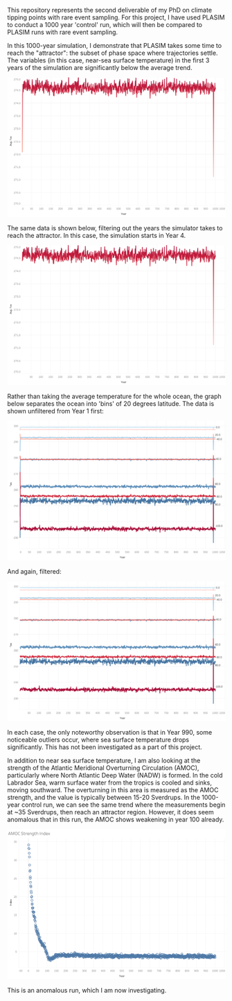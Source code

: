 This repository represents the second deliverable of my PhD on climate tipping points with rare event sampling. For this project, I have used PLASIM to conduct a 1000 year 'control' run, which will then be compared to PLASIM runs with rare event sampling.

In this 1000-year simulation, I demonstrate that PLASIM takes some time to reach the "attractor": the subset of phase space where trajectories settle. The variables (in this case, near-sea surface temperature) in the first 3 years of the simulation are significantly below the average trend.
<p>
  <img src="https://github.com/amethystaurora-robo/control_run_analysis/blob/main/sheet_averaged_unfiltered.png">
</p>

The same data is shown below, filtering out the years the simulator takes to reach the attractor. In this case, the simulation starts in Year 4. 

<p>
  <img src="https://github.com/amethystaurora-robo/control_run_analysis/blob/main/sheet_averaged_filtered.png">
</p>

Rather than taking the average temperature for the whole ocean, the graph below separates the ocean into 'bins' of 20 degrees latitude. The data is shown unfiltered from Year 1 first:

<p>
  <img src="https://github.com/amethystaurora-robo/control_run_analysis/blob/main/sheet_latbins_unfiltered.png">
</p>

And again, filtered:

<p>
  <img src="https://github.com/amethystaurora-robo/control_run_analysis/blob/main/sheet_latbins_filtered.png">
</p>

In each case, the only noteworthy observation is that in Year 990, some noticeable outliers occur, where sea surface temperature drops significantly. This has not been investigated as a part of this project.

In addition to near sea surface temperature, I am also looking at the strength of the Atlantic Meridional Overturning Circulation (AMOC), particularly where North Atlantic Deep Water (NADW) is formed. In the cold Labrador Sea, warm surface water from the tropics is cooled and sinks, moving southward. The overturning in this area is measured as the AMOC strength, and the value is typically between 15-20 Sverdrups. In the 1000-year control run, we can see the same trend where the measurements begin at ~35 Sverdrups, then reach an attractor region. However, it does seem anomalous that in this run, the AMOC shows weakening in year 100 already. 

<p>
  <img src="https://github.com/amethystaurora-robo/control_run_analysis/blob/main/AMOC_strength.png">
</p>

This is an anomalous run, which I am now investigating.
